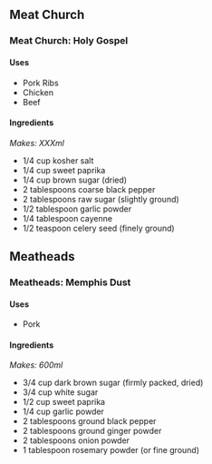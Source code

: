 ## Meat Church

### Meat Church: Holy Gospel

#### Uses

* Pork Ribs
* Chicken
* Beef

#### Ingredients

*Makes: XXXml*

* 1/4 cup kosher salt
* 1/4 cup sweet paprika
* 1/4 cup brown sugar (dried)
* 2 tablespoons coarse black pepper
* 2 tablespoons raw sugar (slightly ground)
* 1/2 tablespoon garlic powder
* 1/4 tablespoon cayenne
* 1/2 teaspoon celery seed (finely ground)


## Meatheads

### Meatheads: Memphis Dust

#### Uses

* Pork

#### Ingredients

*Makes: 600ml*

* 3/4 cup dark brown sugar (firmly packed, dried)
* 3/4 cup white sugar
* 1/2 cup sweet paprika
* 1/4 cup garlic powder
* 2 tablespoons ground black pepper
* 2 tablespoons ground ginger powder
* 2 tablespoons onion powder
* 1 tablespoon rosemary powder (or fine ground)
